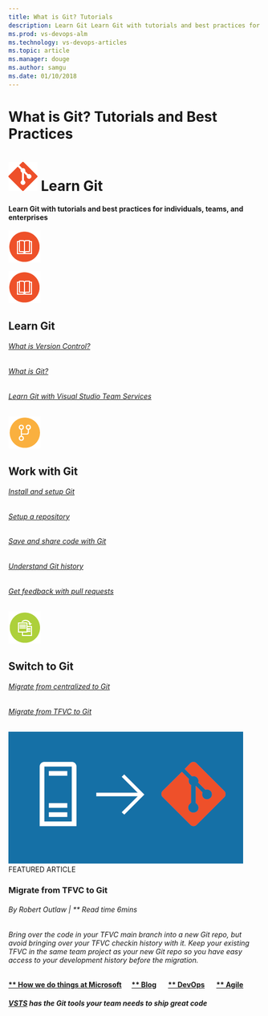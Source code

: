 ```yaml
---
title: What is Git? Tutorials
description: Learn Git Learn Git with tutorials and best practices for individuals, teams, and enterprises 
ms.prod: vs-devops-alm
ms.technology: vs-devops-articles
ms.topic: article
ms.manager: douge
ms.author: samgu
ms.date: 01/10/2018
---
```

# What is Git? Tutorials and Best Practices

# ![git-logo-58x58](_img/git-logo-58x58.png) Learn Git
#### Learn Git with tutorials and best practices for individuals, teams, and enterprises
![Icon of Book on Orange Background Symbolizing Learn Git](_img/LearnGit_64x-2.png)

![learn git icon](_img/LearnGit_64x-2.png)
## Learn Git
###### [What is Version Control?](what-is-version-control.md "What is Version Control?")
###### [What is Git?](what-is-git.md "What is Git?")
###### [Learn Git with Visual Studio Team Services](learn-git-with-team-services.md "Learn Git with Visual Studio Team Services")

![work with git icon](_img/WorkWithGit_64x-2.png)
## Work with Git
###### [Install and setup Git](install-and-set-up-git.md "Install and Setup Git")
###### [Setup a repository](set-up-a-git-repository.md "Setup a Git repository")
###### [Save and share code with Git](git-share-code.md "Save and share code with Git")
###### [Understand Git history](understand-git-history.md "Understand Git history")
###### [Get feedback with pull requests](git-pull-requests.md "Get feedback with pull requests")

![Switch to Git icon](_img/SwitchToGit_64x-2.png)
## Switch to Git
###### [Migrate from centralized to Git](centralized-to-git.md "Migrate from centralized to Git")
###### [Migrate from TFVC to Git](migrate-from-tfvc-to-git.md "Migrate from TFVC to Git")

![](_img/migrate-git-468x263.png)
FEATURED
ARTICLE
### Migrate from TFVC to Git
###### By Robert Outlaw | ** Read time 6mins
###### Bring over the code in your TFVC main branch into a new Git repo, but avoid bringing over your TFVC checkin history with it. Keep your existing TFVC in the same team project as your new Git repo so you have easy access to your development history before the migration.

[](migrate-from-tfvc-to-git.md)

#### [** How we do things at Microsoft](https://www.visualstudio.com/articles/devopsmsft/overview)      [** Blog](https://blogs.msdn.microsoft.com/visualstudioalm "Blog")       [** DevOps](https://www.visualstudio.com/devops/)       [** Agile](https://www.visualstudio.com/agile "Agile")
##### [VSTS](https://www.visualstudio.com/team-services/) has the Git tools your team needs to ship great code